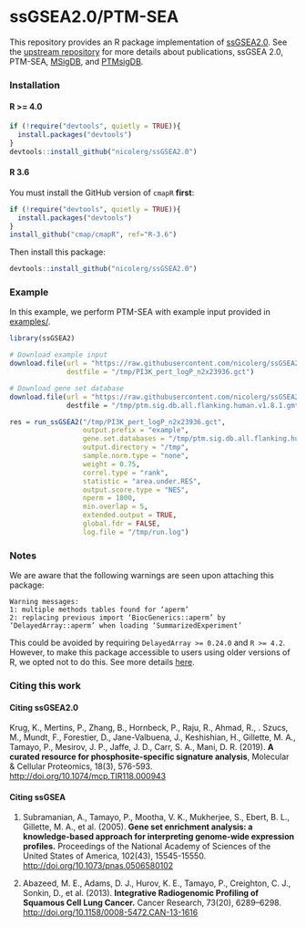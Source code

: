 # ssGSEA2.0/PTM-SEA

This repository provides an R package implementation of [ssGSEA2.0](https://github.com/broadinstitute/ssGSEA2.0).
See the [upstream repository](https://github.com/broadinstitute/ssGSEA2.0) for more details about 
publications, ssGSEA 2.0, PTM-SEA, [MSigDB](http://software.broadinstitute.org/gsea/msigdb/), and 
[PTMsigDB](https://proteomics.broadapps.org/ptmsigdb/). 

### Installation

#### R >= 4.0

```r
if (!require("devtools", quietly = TRUE)){
  install.packages("devtools")
}
devtools::install_github("nicolerg/ssGSEA2.0")
```

#### R 3.6

You must install the GitHub version of `cmapR` **first**:  
```r
if (!require("devtools", quietly = TRUE)){
  install.packages("devtools")
}
install_github("cmap/cmapR", ref="R-3.6")
```

Then install this package:  
```r
devtools::install_github("nicolerg/ssGSEA2.0")
```

### Example 

In this example, we perform PTM-SEA with example input provided in [examples/](examples). 
```r
library(ssGSEA2)

# Download example input
download.file(url = "https://raw.githubusercontent.com/nicolerg/ssGSEA2.0/master/example/PI3K_pert_logP_n2x23936.gct",
              destfile = "/tmp/PI3K_pert_logP_n2x23936.gct")

# Download gene set database 
download.file(url = "https://raw.githubusercontent.com/nicolerg/ssGSEA2.0/master/example/ptm.sig.db.all.flanking.human.v1.8.1.gmt"),
              destfile = "/tmp/ptm.sig.db.all.flanking.human.v1.8.1.gmt")

res = run_ssGSEA2("/tmp/PI3K_pert_logP_n2x23936.gct",
                  output.prefix = "example",
                  gene.set.databases = "/tmp/ptm.sig.db.all.flanking.human.v1.8.1.gmt",
                  output.directory = "/tmp",
                  sample.norm.type = "none", 
                  weight = 0.75, 
                  correl.type = "rank", 
                  statistic = "area.under.RES",
                  output.score.type = "NES", 
                  nperm = 1000, 
                  min.overlap = 5, 
                  extended.output = TRUE, 
                  global.fdr = FALSE,
                  log.file = "/tmp/run.log")
```

### Notes 

We are aware that the following warnings are seen upon attaching this package:  
```
Warning messages:
1: multiple methods tables found for ‘aperm’ 
2: replacing previous import ‘BiocGenerics::aperm’ by ‘DelayedArray::aperm’ when loading ‘SummarizedExperiment’
```
This could be avoided by requiring `DelayedArray >= 0.24.0` and `R >= 4.2`. 
However, to make this package accessible to users using older versions of R, we opted not to do this. 
See more details [here](https://github.com/cmap/cmapR/issues/70). 

### Citing this work 

#### Citing ssGSEA2.0

Krug, K., Mertins, P., Zhang, B., Hornbeck, P., Raju, R., Ahmad, R., . Szucs, M., 
Mundt, F., Forestier, D., Jane-Valbuena, J., Keshishian, H., Gillette, M. A., Tamayo, 
P., Mesirov, J. P., Jaffe, J. D., Carr, S. A., Mani, D. R. (2019). 
**A curated resource for phosphosite-specific signature analysis**, 
Molecular & Cellular Proteomics, 18(3), 576-593. 
http://doi.org/10.1074/mcp.TIR118.000943

#### Citing ssGSEA

1. Subramanian, A., Tamayo, P., Mootha, V. K., Mukherjee, S., Ebert, B. L., Gillette, M. A., et al. (2005).
**Gene set enrichment analysis: a knowledge-based approach for interpreting genome-wide expression profiles.**
Proceedings of the National Academy of Sciences of the United States of America, 102(43), 15545-15550. 
http://doi.org/10.1073/pnas.0506580102

2. Abazeed, M. E., Adams, D. J., Hurov, K. E., Tamayo, P., Creighton, C. J., Sonkin, D., et al. (2013).
**Integrative Radiogenomic Profiling of Squamous Cell Lung Cancer.** Cancer Research, 73(20), 6289–6298.
http://doi.org/10.1158/0008-5472.CAN-13-1616
